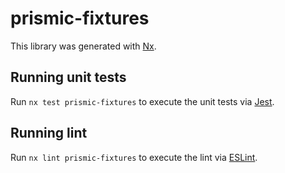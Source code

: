 # prismic-fixtures

This library was generated with [Nx](https://nx.dev).

## Running unit tests

Run `nx test prismic-fixtures` to execute the unit tests via [Jest](https://jestjs.io).

## Running lint

Run `nx lint prismic-fixtures` to execute the lint via [ESLint](https://eslint.org/).
